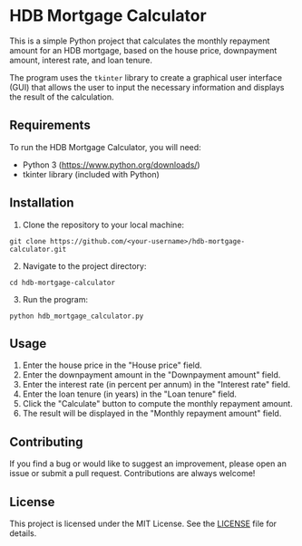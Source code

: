 # HDB Mortgage Calculator

This is a simple Python project that calculates the monthly repayment amount for an HDB mortgage, based on the house price, downpayment amount, interest rate, and loan tenure.

The program uses the `tkinter` library to create a graphical user interface (GUI) that allows the user to input the necessary information and displays the result of the calculation.

## Requirements

To run the HDB Mortgage Calculator, you will need:

- Python 3 (https://www.python.org/downloads/)
- tkinter library (included with Python)

## Installation

1. Clone the repository to your local machine:

```
git clone https://github.com/<your-username>/hdb-mortgage-calculator.git
```

2. Navigate to the project directory:

```
cd hdb-mortgage-calculator
```

3. Run the program:

```
python hdb_mortgage_calculator.py
```

## Usage

1. Enter the house price in the "House price" field.
2. Enter the downpayment amount in the "Downpayment amount" field.
3. Enter the interest rate (in percent per annum) in the "Interest rate" field.
4. Enter the loan tenure (in years) in the "Loan tenure" field.
5. Click the "Calculate" button to compute the monthly repayment amount.
6. The result will be displayed in the "Monthly repayment amount" field.

## Contributing

If you find a bug or would like to suggest an improvement, please open an issue or submit a pull request. Contributions are always welcome!

## License

This project is licensed under the MIT License. See the [LICENSE](LICENSE) file for details.
